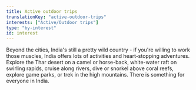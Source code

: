 ```yaml
---
title: Active outdoor trips
translationKey: "active-outdoor-trips"
interests: ["Active/Outdoor trips"]
type: "by-interest"
id: interest
---
```

Beyond the cities, India's still a pretty wild country - if you're willing to work those muscles, India offers lots of activities and heart-stopping adventures. Explore the Thar desert on a camel or horse-back, white-water raft on swirling rapids, cruise along rivers, dive or snorkel above coral reefs, explore game parks, or trek in the high mountains. There is something for everyone in India.
